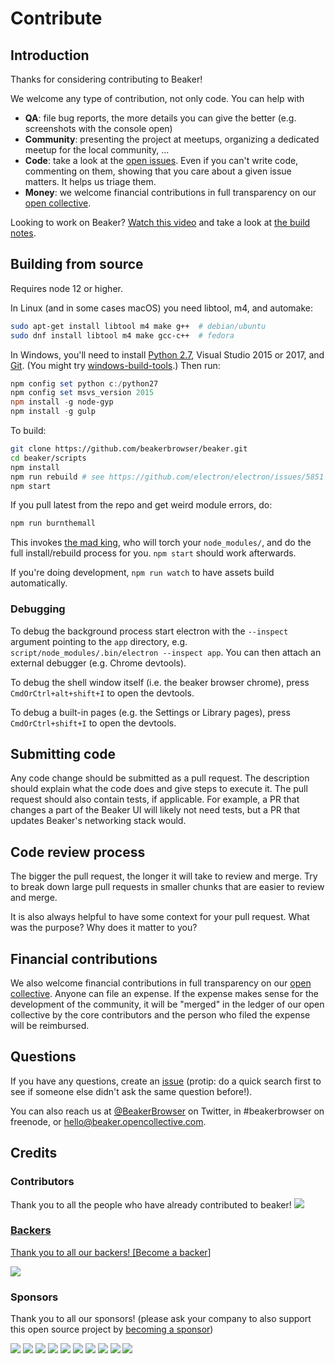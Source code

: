 # Contribute

## Introduction

Thanks for considering contributing to Beaker!

We welcome any type of contribution, not only code. You can help with
- **QA**: file bug reports, the more details you can give the better (e.g. screenshots with the console open)
- **Community**: presenting the project at meetups, organizing a dedicated meetup for the local community, ...
- **Code**: take a look at the [open issues](https://github.com/beakerbrowser/beaker/issues). Even if you can't write code, commenting on them, showing that you care about a given issue matters. It helps us triage them.
- **Money**: we welcome financial contributions in full transparency on our [open collective](https://opencollective.com/beaker).

Looking to work on Beaker? [Watch this video](https://www.youtube.com/watch?v=YuE9OO-ZDYo) and take a look at [the build notes](./build-notes.md).

## Building from source

Requires node 12 or higher.

In Linux (and in some cases macOS) you need libtool, m4, and automake:

```bash
sudo apt-get install libtool m4 make g++  # debian/ubuntu
sudo dnf install libtool m4 make gcc-c++  # fedora
```

In Windows, you'll need to install [Python 2.7](https://www.python.org/downloads/release/python-2711/), Visual Studio 2015 or 2017, and [Git](https://git-scm.com/download/win). (You might try [windows-build-tools](https://www.npmjs.com/package/windows-build-tools).) Then run:

```powershell
npm config set python c:/python27
npm config set msvs_version 2015
npm install -g node-gyp
npm install -g gulp
```

To build:

```bash
git clone https://github.com/beakerbrowser/beaker.git
cd beaker/scripts
npm install
npm run rebuild # see https://github.com/electron/electron/issues/5851
npm start
```

If you pull latest from the repo and get weird module errors, do:

```bash
npm run burnthemall
```

This invokes [the mad king](http://nerdist.com/wp-content/uploads/2016/05/the-mad-king-game-of-thrones.jpg), who will torch your `node_modules/`, and do the full install/rebuild process for you.
`npm start` should work afterwards.

If you're doing development, `npm run watch` to have assets build automatically.

### Debugging

To debug the background process start electron with the `--inspect` argument pointing to the `app` directory, e.g. `script/node_modules/.bin/electron --inspect app`.  You can then attach an external debugger (e.g. Chrome devtools).

To debug the shell window itself (i.e. the beaker browser chrome), press `CmdOrCtrl+alt+shift+I` to open the devtools.

To debug a built-in pages (e.g. the Settings or Library pages), press `CmdOrCtrl+shift+I` to open the devtools.

## Submitting code

Any code change should be submitted as a pull request. The description should explain what the code does and give steps to execute it. The pull request should also contain tests, if applicable. For example, a PR that changes a part of the Beaker UI will likely not need tests, but a PR that updates Beaker's networking stack would.

## Code review process

The bigger the pull request, the longer it will take to review and merge. Try to break down large pull requests in smaller chunks that are easier to review and merge.

It is also always helpful to have some context for your pull request. What was the purpose? Why does it matter to you?

## Financial contributions

We also welcome financial contributions in full transparency on our [open collective](https://opencollective.com/beaker).
Anyone can file an expense. If the expense makes sense for the development of the community, it will be "merged" in the ledger of our open collective by the core contributors and the person who filed the expense will be reimbursed.

## Questions

If you have any questions, create an [issue](https://github.com/beakerbrowser/beaker/issues) (protip: do a quick search first to see if someone else didn't ask the same question before!).

You can also reach us at [@BeakerBrowser](https://twitter.com/beakerbrowser) on Twitter, in #beakerbrowser on freenode, or hello@beaker.opencollective.com.

## Credits

### Contributors

Thank you to all the people who have already contributed to beaker!
<a href="/beakerbrowser/beaker/graphs/contributors"><img src="https://opencollective.com/beaker/contributors.svg?width=890" />


### Backers

Thank you to all our backers! [[Become a backer](https://opencollective.com/beaker#backer)]

<a href="https://opencollective.com/beaker#backers" target="_blank"><img src="https://opencollective.com/beaker/backers.svg?width=890"></a>


### Sponsors

Thank you to all our sponsors! (please ask your company to also support this open source project by [becoming a sponsor](https://opencollective.com/beaker#sponsor))

<a href="https://opencollective.com/beaker/sponsor/0/website" target="_blank"><img src="https://opencollective.com/beaker/sponsor/0/avatar.svg"></a>
<a href="https://opencollective.com/beaker/sponsor/1/website" target="_blank"><img src="https://opencollective.com/beaker/sponsor/1/avatar.svg"></a>
<a href="https://opencollective.com/beaker/sponsor/2/website" target="_blank"><img src="https://opencollective.com/beaker/sponsor/2/avatar.svg"></a>
<a href="https://opencollective.com/beaker/sponsor/3/website" target="_blank"><img src="https://opencollective.com/beaker/sponsor/3/avatar.svg"></a>
<a href="https://opencollective.com/beaker/sponsor/4/website" target="_blank"><img src="https://opencollective.com/beaker/sponsor/4/avatar.svg"></a>
<a href="https://opencollective.com/beaker/sponsor/5/website" target="_blank"><img src="https://opencollective.com/beaker/sponsor/5/avatar.svg"></a>
<a href="https://opencollective.com/beaker/sponsor/6/website" target="_blank"><img src="https://opencollective.com/beaker/sponsor/6/avatar.svg"></a>
<a href="https://opencollective.com/beaker/sponsor/7/website" target="_blank"><img src="https://opencollective.com/beaker/sponsor/7/avatar.svg"></a>
<a href="https://opencollective.com/beaker/sponsor/8/website" target="_blank"><img src="https://opencollective.com/beaker/sponsor/8/avatar.svg"></a>
<a href="https://opencollective.com/beaker/sponsor/9/website" target="_blank"><img src="https://opencollective.com/beaker/sponsor/9/avatar.svg"></a>

<!-- This `CONTRIBUTING.md` is based on @nayafia's template https://github.com/nayafia/contributing-template -->
